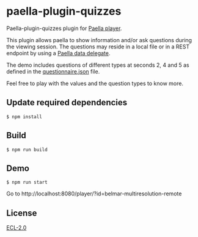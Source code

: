 # paella-plugin-quizzes

Paella-plugin-quizzes plugin for [Paella player](https://github.com/polimediaupv/paella).

This plugin allows paella to show information and/or ask questions during the viewing session. The questions may reside in a local file or in a REST endpoint by using a [Paella data delegate](https://paellaplayer.upv.es/docs/6.4.x/developers/paella_data.html).

The demo includes questions of different types at seconds 2, 4 and 5 as defined in the [questionnaire.json](https://github.com/polimediaupv/paella-plugin-quizzes/blob/master/repository/belmar-multiresolution-remote/questionnaire.json) file.

Feel free to play with the values and the question types to know more. 

## Update required dependencies

    $ npm install

## Build

    $ npm run build

## Demo

    $ npm run start

Go to http://localhost:8080/player/?id=belmar-multiresolution-remote
    

## License

[ECL-2.0](https://opensource.org/licenses/ECL-2.0)

